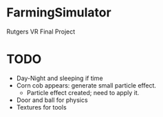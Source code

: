 # FarmingSimulator
Rutgers VR Final Project

# TODO

* Day-Night and sleeping if time
* Corn cob appears: generate small particle effect.
	- Particle effect created; need to apply it.
* Door and ball for physics
* Textures for tools